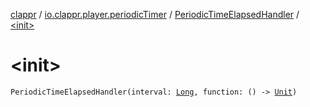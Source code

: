 [clappr](../../index.md) / [io.clappr.player.periodicTimer](../index.md) / [PeriodicTimeElapsedHandler](index.md) / [&lt;init&gt;](./-init-.md)

# &lt;init&gt;

`PeriodicTimeElapsedHandler(interval: `[`Long`](https://kotlinlang.org/api/latest/jvm/stdlib/kotlin/-long/index.html)`, function: () -> `[`Unit`](https://kotlinlang.org/api/latest/jvm/stdlib/kotlin/-unit/index.html)`)`